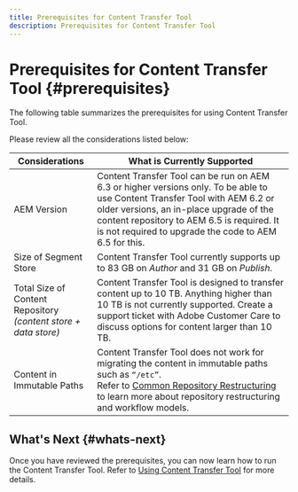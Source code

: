 ```yaml
---
title: Prerequisites for Content Transfer Tool
description: Prerequisites for Content Transfer Tool
---
```

# Prerequisites for Content Transfer Tool {#prerequisites}

The following table summarizes the prerequisites for using Content Transfer Tool. 

Please review all the considerations listed below:

|Considerations|What is Currently Supported|
|--- |--- |
|AEM Version|Content Transfer Tool can be run on AEM 6.3 or higher versions only. To be able to use Content Transfer Tool with AEM 6.2 or older versions, an in-place upgrade of the content repository to AEM 6.5 is required. It is not required to upgrade the code to AEM 6.5 for this.|
|Size of Segment Store|Content Transfer Tool currently supports up to 83 GB on *Author* and 31 GB on *Publish*.|
|Total Size of Content Repository <br>*(content store + data store)*|Content Transfer Tool is designed to transfer content up to 10 TB. Anything higher than 10 TB is not currently supported. Create a support ticket with Adobe Customer Care to discuss options for content larger than 10 TB.|
|Content in Immutable Paths|Content Transfer Tool does not work for migrating the content in immutable paths such as `“/etc”`. <br>Refer to [Common Repository Restructuring](https://experienceleague.adobe.com/docs/experience-manager-64/deploying/restructuring/all-repository-restructuring-in-aem-6-4.html?lang=en#restructuring) to learn more about repository restructuring and workflow models.| 

## What's Next {#whats-next}

Once you have reviewed the prerequisites, you can now learn how to run the Content Transfer Tool. Refer to [Using Content Transfer Tool](/help/move-to-cloud-service/content-transfer-tool/using-content-transfer-tool.md) for more  details.
